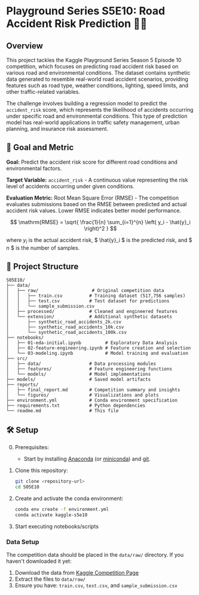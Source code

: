 # Playground Series S5E10: Road Accident Risk Prediction 🚗💥

## Overview

This project tackles the Kaggle Playground Series Season 5 Episode 10 competition, which focuses on predicting road accident risk based on various road and environmental conditions. The dataset contains synthetic data generated to resemble real-world road accident scenarios, providing features such as road type, weather conditions, lighting, speed limits, and other traffic-related variables.

The challenge involves building a regression model to predict the `accident_risk` score, which represents the likelihood of accidents occurring under specific road and environmental conditions. This type of prediction model has real-world applications in traffic safety management, urban planning, and insurance risk assessment.

## 🎯 Goal and Metric

**Goal:** Predict the accident risk score for different road conditions and environmental factors.

**Target Variable:** `accident_risk` - A continuous value representing the risk level of accidents occurring under given conditions.

**Evaluation Metric:** Root Mean Square Error (RMSE) - The competition evaluates submissions based on the RMSE between predicted and actual accident risk values. Lower RMSE indicates better model performance.


$$
\mathrm{RMSE} = \sqrt{ \frac{1}{n} \sum_{i=1}^{n} \left( y_i - \hat{y}_i \right)^2 }
$$
    
where $y_i$  is the actual accident risk, $ \hat{y}_i $ is the predicted risk, and $ n $ is the number of samples.



## 📁 Project Structure

```
S05E10/
├── data/
│   ├── raw/                    # Original competition data
│   │   ├── train.csv          # Training dataset (517,756 samples)
│   │   ├── test.csv           # Test dataset for predictions
│   │   └── sample_submission.csv
│   ├── processed/             # Cleaned and engineered features
│   └── extension/             # Additional synthetic datasets
│       ├── synthetic_road_accidents_2k.csv
│       ├── synthetic_road_accidents_10k.csv
│       └── synthetic_road_accidents_100k.csv
├── notebooks/
│   ├── 01-eda-initial.ipynb         # Exploratory Data Analysis
│   ├── 02-feature-engineering.ipynb # Feature creation and selection
│   └── 03-modeling.ipynb            # Model training and evaluation
├── src/
│   ├── data/                  # Data processing modules
│   ├── features/              # Feature engineering functions
│   └── models/                # Model implementations
├── models/                    # Saved model artifacts
├── reports/
│   ├── final_report.md        # Competition summary and insights
│   └── figures/               # Visualizations and plots
├── environment.yml            # Conda environment specification
├── requirements.txt           # Python dependencies
└── readme.md                  # This file
```

## 🛠️ Setup

0. Prerequisites:

    * Start by installing [Anaconda](https://www.anaconda.com/download) (or [miniconda](https://www.anaconda.com/docs/getting-started/miniconda/main)) and [git](https://git-scm.com/downloads).

1. Clone this repository:
    ```bash
    git clone <repository-url>
    cd S05E10
    ```

2. Create and activate the conda environment:
    ```bash
    conda env create -f environment.yml
    conda activate kaggle-s5e10
    ```

3. Start executing notebooks/scripts


### Data Setup

The competition data should be placed in the `data/raw/` directory. If you haven't downloaded it yet:

1. Download the data from [Kaggle Competition Page](https://www.kaggle.com/competitions/playground-series-s5e10)
2. Extract the files to `data/raw/`
3. Ensure you have: `train.csv`, `test.csv`, and `sample_submission.csv`
